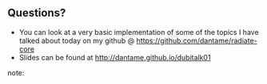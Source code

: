 ##  Questions?

- You can look at a very basic implementation of some of the topics I have talked about today on my github @ https://github.com/dantame/radiate-core
- Slides can be found at http://dantame.github.io/dubitalk01

note:

